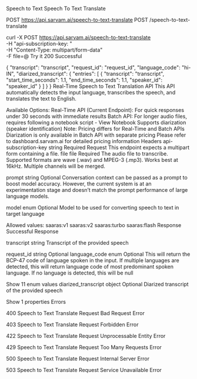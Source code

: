 Speech to Text
Speech To Text Translate

POST
https://api.sarvam.ai/speech-to-text-translate
POST
/speech-to-text-translate

curl -X POST https://api.sarvam.ai/speech-to-text-translate \
     -H "api-subscription-key: <apiSubscriptionKey>" \
     -H "Content-Type: multipart/form-data" \
     -F file=@<file1>
Try it
200
Successful

{
  "transcript": "transcript",
  "request_id": "request_id",
  "language_code": "hi-IN",
  "diarized_transcript": {
    "entries": [
      {
        "transcript": "transcript",
        "start_time_seconds": 1.1,
        "end_time_seconds": 1.1,
        "speaker_id": "speaker_id"
      }
    ]
  }
}
Real-Time Speech to Text Translation API
This API automatically detects the input language, transcribes the speech, and translates the text to English.

Available Options:
Real-Time API (Current Endpoint): For quick responses under 30 seconds with immediate results
Batch API: For longer audio files, requires following a notebook script - View Notebook
Supports diarization (speaker identification)
Note:
Pricing differs for Real-Time and Batch APIs
Diarization is only available in Batch API with separate pricing
Please refer to dashboard.sarvam.ai for detailed pricing information
Headers
api-subscription-key
string
Required
Request
This endpoint expects a multipart form containing a file.
file
file
Required
The audio file to transcribe. Supported formats are wave (.wav) and MPEG-3 (.mp3). Works best at 16kHz. Multiple channels will be merged.

prompt
string
Optional
Conversation context can be passed as a prompt to boost model accuracy. However, the current system is at an experimentation stage and doesn’t match the prompt performance of large language models.

model
enum
Optional
Model to be used for converting speech to text in target language

Allowed values:
saaras:v1
saaras:v2
saaras:turbo
saaras:flash
Response
Successful Response

transcript
string
Transcript of the provided speech

request_id
string
Optional
language_code
enum
Optional
This will return the BCP-47 code of language spoken in the input. If multiple languages are detected, this will return language code of most predominant spoken language. If no language is detected, this will be null


Show 11 enum values
diarized_transcript
object
Optional
Diarized transcript of the provided speech


Show 1 properties
Errors

400
Speech to Text Translate Request Bad Request Error

403
Speech to Text Translate Request Forbidden Error

422
Speech to Text Translate Request Unprocessable Entity Error

429
Speech to Text Translate Request Too Many Requests Error

500
Speech to Text Translate Request Internal Server Error

503
Speech to Text Translate Request Service Unavailable Error